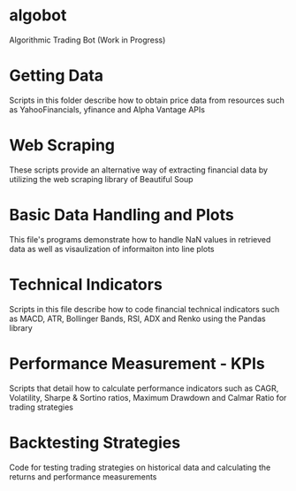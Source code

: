 # algobot
Algorithmic Trading Bot (Work in Progress)
# Getting Data
Scripts in this folder describe how to obtain price data from resources such as YahooFinancials, yfinance and Alpha Vantage APIs
# Web Scraping
These scripts provide an alternative way of extracting financial data by utilizing the web scraping library of Beautiful Soup
# Basic Data Handling and Plots
This file's programs demonstrate how to handle NaN values in retrieved data as well as visaulization of informaiton into line plots
# Technical Indicators 
Scripts in this file describe how to code financial technical indicators such as MACD, ATR, Bollinger Bands, RSI, ADX and Renko using the Pandas library
# Performance Measurement - KPIs
Scripts that detail how to calculate performance indicators such as CAGR, Volatility, Sharpe & Sortino ratios, Maximum Drawdown and Calmar Ratio for trading strategies 
# Backtesting Strategies
Code for testing trading strategies on historical data and calculating the returns and performance measurements 


